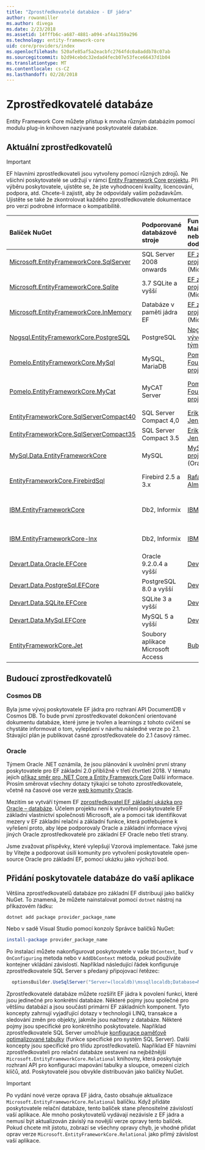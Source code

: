 ```yaml
---
title: "Zprostředkovatelé databáze - EF jádra"
author: rowanmiller
ms.author: divega
ms.date: 2/23/2018
ms.assetid: 14fffb6c-a687-4881-a094-af4a1359a296
ms.technology: entity-framework-core
uid: core/providers/index
ms.openlocfilehash: 520afe85af5a2eacbfc2764fdc0a8addb78c07ab
ms.sourcegitcommit: b2d94cebdc32edad4fecb07e53fece66437d1b04
ms.translationtype: MT
ms.contentlocale: cs-CZ
ms.lasthandoff: 02/28/2018
---
```

# <a name="database-providers"></a>Zprostředkovatelé databáze

Entity Framework Core můžete přístup k mnoha různým databázím pomocí modulu plug-in knihoven nazývané poskytovatelé databáze.

## <a name="current-providers"></a>Aktuální zprostředkovatelů
> [!IMPORTANT]  
> EF hlavními zprostředkovateli jsou vytvořeny pomocí různých zdrojů. Ne všichni poskytovatelé se udržují v rámci [Entity Framework Core projektu](https://github.com/aspnet/EntityFrameworkCore). Při výběru poskytovatele, ujistěte se, že jste vyhodnocení kvality, licencování, podpora, atd. Chcete-li zajistit, aby že odpovídaly vašim požadavkům. Ujistěte se také že zkontrolovat každého zprostředkovatele dokumentace pro verzi podrobné informace o kompatibilitě.

| Balíček NuGet                                                                                                     | Podporované databázové stroje | Funkce Maintainer nebo dodavatele                                                           | Poznámky k nebo požadavky           | Užitečné odkazy                                                                                                                                                              |
|:------------------------------------------------------------------------------------------------------------------|:---------------------------|:------------------------------------------------------------------------------|:-------------------------------|:--------------------------------------------------------------------------------------------------------------------------------------------------------------------------|
| [Microsoft.EntityFrameworkCore.SqlServer](https://www.nuget.org/packages/Microsoft.EntityFrameworkCore.SqlServer) | SQL Server 2008 onwards    | [EF základní projekt](https://github.com/aspnet/EntityFrameworkCore/) (Microsoft) |                                | [Dokumentace](xref:core/providers/sql-server/index)                                                                                                                              |
| [Microsoft.EntityFrameworkCore.Sqlite](https://www.nuget.org/packages/Microsoft.EntityFrameworkCore.Sqlite)       | 3.7 SQLite a vyšší         | [EF základní projekt](https://github.com/aspnet/EntityFrameworkCore/) (Microsoft) |                                | [Dokumentace](xref:core/providers/sqlite/index)                                                                                                                                  |
| [Microsoft.EntityFrameworkCore.InMemory](https://www.nuget.org/packages/Microsoft.EntityFrameworkCore.InMemory)   | Databáze v paměti jádra EF | [EF základní projekt](https://github.com/aspnet/EntityFrameworkCore/) (Microsoft) | Určené jenom pro testování               | [Dokumentace](xref:core/providers/in-memory/index)                                                                                                                               |
| [Npgsql.EntityFrameworkCore.PostgreSQL](https://www.nuget.org/packages/Microsoft.EntityFrameworkCore.SqlServer)   | PostgreSQL                 | [Npgsql vývojový tým](https://github.com/npgsql)                          |                                | [Dokumentace](http://www.npgsql.org/efcore/index.html)                                                                                                                           |
| [Pomelo.EntityFrameworkCore.MySql](https://www.nuget.org/packages/Pomelo.EntityFrameworkCore.MySql)               | MySQL, MariaDB             | [Pomelo Foundation projektu](https://github.com/PomeloFoundation)              |                                | [readme](https://github.com/PomeloFoundation/Pomelo.EntityFrameworkCore.MySql/blob/master/README.md)                                                                      |
| [Pomelo.EntityFrameworkCore.MyCat](https://www.nuget.org/packages/Pomelo.EntityFrameworkCore.MyCat)               | MyCAT Server               | [Pomelo Foundation projektu](https://github.com/PomeloFoundation)              | Předběžné verze, až jádro EF 1.1 | [readme](https://github.com/PomeloFoundation/Pomelo.EntityFrameworkCore.MyCat/blob/master/README.md)                                                                      |
| [EntityFrameworkCore.SqlServerCompact40](https://www.nuget.org/packages/EntityFrameworkCore.SqlServerCompact40)   | SQL Server Compact 4,0     | [Erik Ejlskov Jensen](https://github.com/ErikEJ/)                             | .NET Framework                 | [wiki](https://github.com/ErikEJ/EntityFramework.SqlServerCompact/wiki/Using-EF-Core-with-SQL-Server-Compact-in-Traditional-.NET-Applications)                            |
| [EntityFrameworkCore.SqlServerCompact35](https://www.nuget.org/packages/EntityFrameworkCore.SqlServerCompact35)   | SQL Server Compact 3.5     | [Erik Ejlskov Jensen](https://github.com/ErikEJ/)                             | .NET Framework                 | [wiki](https://github.com/ErikEJ/EntityFramework.SqlServerCompact/wiki/Using-EF-Core-with-SQL-Server-Compact-in-Traditional-.NET-Applications)                            |
| [MySql.Data.EntityFrameworkCore](https://www.nuget.org/packages/MySql.Data.EntityFrameworkCore)                   | MySQL                      | [MySQL projektu](http://dev.mysql.com) (Oracle)                                | Předběžné verze                    | [Dokumentace](https://dev.mysql.com/doc/connector-net/en/)                                                                                                                       |
| [EntityFrameworkCore.FirebirdSql](https://www.nuget.org/packages/EntityFrameworkCore.FirebirdSql/)                | Firebird 2.5 a 3.x       | [Rafael Almeida](https://github.com/ralmsdeveloper)                           | A vyšší EF základní 2.0            | [wiki](https://github.com/ralmsdeveloper/EntityFrameworkCore.FirebirdSQL/wiki)                                                                                            |
| [IBM.EntityFrameworkCore](https://www.nuget.org/packages/IBM.EntityFrameworkCore)                                 | Db2, Informix              | [IBM](https://ibm.com)                                                        | Až EF základní 1.1, Windows     | [NEJČASTĚJŠÍ DOTAZY](https://www.ibm.com/developerworks/community/blogs/96960515-2ea1-4391-8170-b0515d08e4da/entry/Instructions_for_downloading_and_using_DB2_NET_Core_provider_package) |
| [IBM.EntityFrameworkCore-lnx](https://www.nuget.org/packages/IBM.EntityFrameworkCore-lnx)                         | Db2, Informix              | [IBM](https://ibm.com)                                                        | Až EF základní 1.1, Linux       | [NEJČASTĚJŠÍ DOTAZY](https://www.ibm.com/developerworks/community/blogs/96960515-2ea1-4391-8170-b0515d08e4da/entry/Instructions_for_downloading_and_using_DB2_NET_Core_provider_package) |
| [Devart.Data.Oracle.EFCore](https://www.nuget.org/packages/Devart.Data.Oracle.EFCore/)                            | Oracle 9.2.0.4 a vyšší     | [DevArt](https://www.devart.com/)                                             | Placené                           | [Dokumentace](https://www.devart.com/dotconnect/oracle/docs/)                                                                                                                    |
| [Devart.Data.PostgreSql.EFCore](https://www.nuget.org/packages/Devart.Data.PostgreSql.EFCore/)                    | PostgreSQL 8.0 a vyšší     | [DevArt](https://www.devart.com/)                                             | Placené                           | [Dokumentace](https://www.devart.com/dotconnect/postgresql/docs/)                                                                                                                |
| [Devart.Data.SQLite.EFCore](https://www.nuget.org/packages/Devart.Data.SQLite.EFCore/)                            | SQLite 3 a vyšší           | [DevArt](https://www.devart.com/)                                             | Placené                           | [Dokumentace](https://www.devart.com/dotconnect/sqlite/docs/)                                                                                                                    |
| [Devart.Data.MySql.EFCore](https://www.nuget.org/packages/Devart.Data.MySql.EFCore/)                              | MySQL 5 a vyšší            | [DevArt](https://www.devart.com/)                                             | Placené                           | [Dokumentace](https://www.devart.com/dotconnect/mysql/docs/)                                                                                                                     |
| [EntityFrameworkCore.Jet](https://www.nuget.org/packages/EntityFrameworkCore.Jet/)                                | Soubory aplikace Microsoft Access     | [Bubi](https://github.com/bubibubi)                                           | Základní EF 2.0, .NET Framework    | [readme](https://github.com/bubibubi/EntityFrameworkCore.Jet/blob/master/docs/README.md)                                                                                  |

## <a name="future-providers"></a>Budoucí zprostředkovatelů

### <a name="cosmos-db"></a>Cosmos DB

Byla jsme vývoj poskytovatele EF jádra pro rozhraní API DocumentDB v Cosmos DB. To bude první zprostředkovatel dokončení orientované dokumentu databáze, které jsme je tvořen a learnings z tohoto cvičení se chystáte informovat o tom, vylepšení v návrhu následné verze po 2.1. Stávající plán je publikovat časné zprostředkovatele do 2.1 časový rámec.

### <a name="oracle"></a>Oracle
Týmem Oracle .NET oznámila, že jsou plánování k uvolnění první strany poskytovatele pro EF základní 2.0 přibližně v třetí čtvrtletí 2018. V tématu jejich [příkaz směr pro .NET Core a Entity Framework Core](http://www.oracle.com/technetwork/topics/dotnet/tech-info/odpnet-dotnet-ef-core-sod-4395108.pdf) Další informace.
Prosím směrovat všechny dotazy týkající se tohoto zprostředkovatele, včetně na časové ose verze [web komunity Oracle](https://community.oracle.com/).

Mezitím se vytváří týmem EF [zprostředkovatel EF základní ukázka pro Oracle – databáze](https://github.com/aspnet/EntityFrameworkCore/blob/dev/samples/OracleProvider/README.md). Účelem projektu není k vytvoření poskytovatele EF základní vlastnictví společnosti Microsoft, ale a pomoci tak identifikovat mezery v EF základní relační a základní funkce, která potřebujeme k vyřešení proto, aby lépe podporovaly Oracle a základní informace vývoj jiných Oracle zprostředkovatelé pro základní EF Oracle nebo třetí strany.

Jsme zvažovat příspěvky, které vylepšují Vzorová implementace. Také jsme by Vítejte a podporovat úsilí komunity pro vytvoření poskytovatele open-source Oracle pro základní EF, pomocí ukázku jako výchozí bod.

## <a name="adding-a-database-provider-to-your-application"></a>Přidání poskytovatele databáze do vaší aplikace

Většina zprostředkovatelů databáze pro základní EF distribuují jako balíčky NuGet. To znamená, že můžete nainstalovat pomocí `dotnet` nástroj na příkazovém řádku:

``` console
dotnet add package provider_package_name
```

Nebo v sadě Visual Studio pomocí konzoly Správce balíčků NuGet:

``` powershell
install-package provider_package_name
```

Po instalaci můžete nakonfigurovat poskytovatele v vaše `DbContext`, buď v `OnConfiguring` metoda nebo v `AddDbContext` metoda, pokud používáte kontejner vkládání závislostí. Například následující řádek konfiguruje zprostředkovatele SQL Server s předaný připojovací řetězec:

``` csharp
  optionsBuilder.UseSqlServer("Server=(localdb)\mssqllocaldb;Database=MyDatabase;Trusted_Connection=True;");
```  

Zprostředkovatelé databáze můžete rozšířit EF jádra k povolení funkcí, které jsou jedinečné pro konkrétní databáze. Některé pojmy jsou společné pro většinu databází a jsou součástí primární EF základních komponent. Tyto koncepty zahrnují vyjadřující dotazy v technologii LINQ, transakce a sledování změn pro objekty, jakmile jsou načteny z databáze. Některé pojmy jsou specifické pro konkrétního poskytovatele. Například zprostředkovatele SQL Server umožňuje [konfigurace paměťově optimalizované tabulky](xref:core/providers/sql-server/memory-optimized-tables) (funkce specifické pro systém SQL Server). Další koncepty jsou specifické pro třídu zprostředkovatelů. Například EF hlavními zprostředkovateli pro relační databáze sestavení na nejběžnější `Microsoft.EntityFrameworkCore.Relational` knihovny, která poskytuje rozhraní API pro konfiguraci mapování tabulky a sloupce, omezení cizích klíčů, atd. Poskytovatelé jsou obvykle distribuován jako balíčky NuGet.

> [!IMPORTANT]  
> Po vydání nové verze oprava EF jádra, často obsahuje aktualizace `Microsoft.EntityFrameworkCore.Relational` balíčku. Když přidáte poskytovatele relační databáze, tento balíček stane přenositelné závislostí vaší aplikace. Ale mnoho poskytovatelů vydávají nezávisle z EF jádra a nemusí být aktualizován závislý na novější verze opravy tento balíček. Pokud chcete mít jistotu, zobrazí se všechny opravy chyb, je vhodné přidat oprav verze `Microsoft.EntityFrameworkCore.Relational` jako přímý závislost vaší aplikace.
